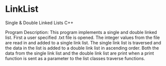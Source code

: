 # LinkList
Single &amp; Double Linked Lists C++


Program Description: This program implements a single and double 
linked list. First a user specified .txt file is opened. The integer 
values from the file are read in and added to a single link list. 
The single link list is traversed and the data in the list is added 
to a double link list in ascending order. Both the data from the 
single link list and the double link list are print when a print 
function is sent as a parameter to the list classes traverse functions. 

